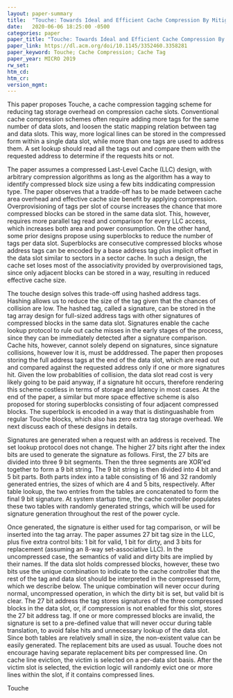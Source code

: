 ```yaml
---
layout: paper-summary
title:  "Touche: Towards Ideal and Efficient Cache Compression By Mitigating Tag Area Overhead"
date:   2020-06-06 18:25:00 -0500
categories: paper
paper_title: "Touche: Towards Ideal and Efficient Cache Compression By Mitigating Tag Area Overhead"
paper_link: https://dl.acm.org/doi/10.1145/3352460.3358281
paper_keyword: Touche; Cache Compression; Cache Tag
paper_year: MICRO 2019
rw_set:
htm_cd:
htm_cr:
version_mgmt:
---
```


This paper proposes Touche, a cache compression tagging scheme for reducing tag storage overhead on compression cache slots.
Conventional cache compression schemes often require adding more tags for the same number of data slots, and loosen the 
static mapping relation between tag and data slots. This way, more logical lines can be stored in the compressed form within
a single data slot, while more than one tags are used to address them. A set lookup should read all the tags out and 
compare them with the requested address to determine if the requests hits or not.

The paper assumes a compressed Last-Level Cache (LLC) design, with arbitrary compression algorithms as long as the algorithm
has a way to identify compressed block size using a few bits inddicating compression type.
The paper observes that a tradde-off has to be made between cache area overhead and effective cache size benefit by
applying compression. Overprovisioning of tags per slot of course increases the chance that more compressed blocks
can be stored in the same data slot. This, however, requires more parallel tag read and comparison for every LLC access,
which increases both area and power consumption. On the other hand, some prior designs propose using superblocks to reduce
the number of tags per data slot. Superblocks are consecutive compressed blocks whose address tags can be encoded by a 
base address tag plus implicit offset in the data slot similar to sectors in a sector cache. In such a design, the cache 
set loses most of the associativity provided by overprovisioned tags, since only adjacent blocks can be stored in a way, 
resulting in reduced effective cache size.

The touche design solves this trade-off using hashed address tags. Hashing allows us to reduce the size of the tag given
that the chances of collision are low. The hashed tag, called a signature, can be stored in the tag array design for 
full-sized address tags with other signatures of compressed blocks in the same data slot. Signatures enable the 
cache lookup protocol to rule out cache misses in the early stages of the process, since they can be immediately
detected after a signature comparison. Cache hits, however, cannot solely depend on signatures, since signature collisions,
however low it is, must be adddressed. The paper then proposes storing the full address tags at the end of the data slot,
which are read out and compared against the requested address only if one or more signatures hit. Given the low 
probablities of collision, the data slot read cost is very likely going to be paid anyway, if a signature hit occurs, 
therefore rendering this scheme costless in terms of storage and latency in most cases. At the end of the paper, a similar
but more space effective scheme is also proposed for storing superblocks consisting of four adjacent compressed blocks.
The superblock is encoded in a way that is distinguashable from regular Touche blocks, which also has zero extra 
tag storage overhead. We next discuss each of these designs in details.

Signatures are generated when a request with an address is received. The set lookup protocol does not change. The higher
27 bits right after the index bits are used to generate the signature as follows. First, the 27 bits are divided into three 
9 bit segments. Then the three segments are XOR'ed together to form a 9 bit string. The 9 bit string is then divided into
4 bit and 5 bit parts. Both parts index into a table consisting of 16 and 32 randomly generated entries, the sizes of which
are 4 and 5 bits, respectively. After table lookup, the two entries from the tables are concatenated to form the final
9 bit signature. At system startup time, the cache controller populates these two tables with randomly generated strings,
which will be used for signature generation throughout the rest of the power cycle.

Once generated, the signature is either used for tag comparison, or will be inserted into the tag array. The paper assumes
27 bit tag size in the LLC, plus five extra control bits: 1 bit for valid, 1 bit for dirty, and 3 bits for replacement 
(assuming an 8-way set-associative LLC). 
In the uncompressed case, the semantics of valid and dirty bits are implied by their names. 
If the data slot holds compressed blocks, however, these two bits use the unique combination to indicate to the cache 
controller that the rest of the tag and data slot should be interpreted in the compressed form, which we describe below.
The unique combination will never occur during normal, uncompressed operation, in which the dirty bit is set, but valid
bit is clear. 
The 27 bit address the tag stores signatures of the three compressed blocks in the data slot, or, if compression is not 
enabled for this slot, stores the 27 bit address tag. If one or more compressed blocks are invalid, the signature 
is set to a pre-defined value that will never occur during table translation, to avoid false hits and unnecessary
lookup of the data slot. Since both tables are relatively small in size, the non-existent value can be easily generated.
The replacement bits are used as usual. Touche does not encourage having separate replacement bits per compressed line.
On cache line eviction, the victim is selected on a per-data slot basis. After the victim slot is selected, the eviction
logic will randomly evict one or more lines within the slot, if it contains compressed lines.

Touche 